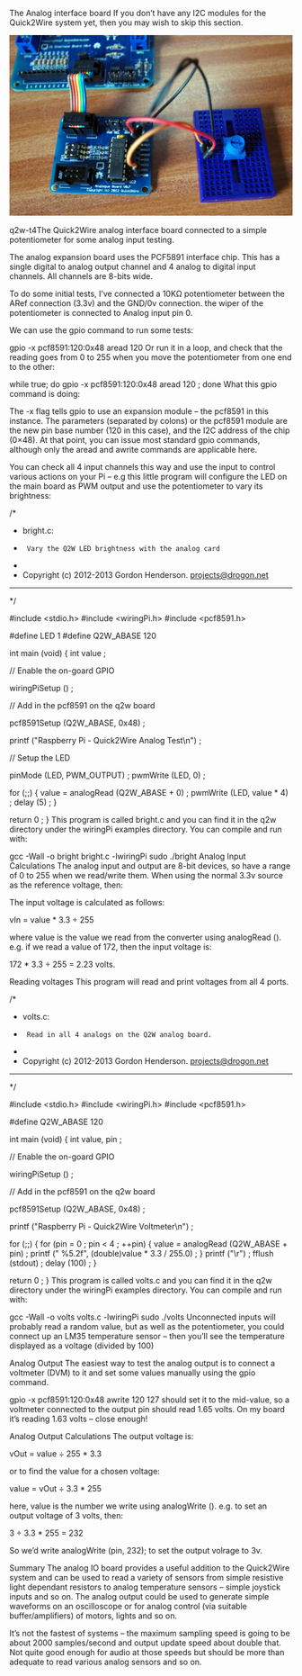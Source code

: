 The Analog interface board
If you don’t have any I2C modules for the Quick2Wire system yet, then you may wish to skip this section.

![q2w-t4.jpg](../../images/q2w-t4.jpg)

q2w-t4The Quick2Wire analog interface board connected to a simple potentiometer for some analog input testing.

The analog expansion board uses the PCF5891 interface chip. This has a single digital to analog output channel and 4 analog to digital input channels. All channels are 8-bits wide.

To do some initial tests, I’ve connected a 10KΩ potentiometer between the ARef connection (3.3v) and the GND/0v connection. the wiper of the potentiometer is connected to Analog input pin 0.

We can use the gpio command to run some tests:

gpio -x pcf8591:120:0x48 aread 120
Or run it in a loop, and check that the reading goes from 0 to 255 when you move the potentiometer from one end to the other:

while true; do gpio -x pcf8591:120:0x48 aread 120 ; done
What this gpio command is doing:

The -x flag tells gpio to use an expansion module – the pcf8591 in this instance. The parameters (separated by colons) or the pcf8591 module are the new pin base number (120 in this case), and the I2C address of the chip (0×48). At that point, you can issue most standard gpio commands, although only the aread and awrite commands are applicable here.

You can check all 4 input channels this way and use the input to control various actions on your Pi – e.g this little program will configure the LED on the main board as PWM output and use the potentiometer to vary its brightness:

/*
 * bright.c:
 *      Vary the Q2W LED brightness with the analog card
 *
 * Copyright (c) 2012-2013 Gordon Henderson. <projects@drogon.net>
 ***********************************************************************
 */

#include <stdio.h>
#include <wiringPi.h>
#include <pcf8591.h>

#define LED               1
#define Q2W_ABASE       120

int main (void)
{
  int value ;

// Enable the on-goard GPIO

  wiringPiSetup () ;

// Add in the pcf8591 on the q2w board

  pcf8591Setup (Q2W_ABASE, 0x48) ;

  printf ("Raspberry Pi - Quick2Wire Analog Test\n") ;

// Setup the LED

  pinMode  (LED, PWM_OUTPUT) ;
  pwmWrite (LED, 0) ;

  for (;;)
  {
    value = analogRead  (Q2W_ABASE + 0) ;
    pwmWrite (LED, value * 4) ;
    delay (5) ;
  }

  return 0 ;
}
This program is called bright.c and you can find it in the q2w directory under the wiringPi examples directory. You can compile and run with:

gcc -Wall -o bright bright.c -lwiringPi
sudo ./bright
Analog Input Calculations
The analog input and output are 8-bit devices, so have a range of 0 to 255 when we read/write them. When using the normal 3.3v source as the reference voltage, then:

The input voltage is calculated as follows:

vIn = value * 3.3 ÷ 255

where value is the value we read from the converter using analogRead (). e.g. if we read a value of 172, then the input voltage is:

172 * 3.3 ÷ 255 = 2.23 volts.

Reading voltages
This program will read and print voltages from all 4 ports.

/*
 * volts.c:
 *      Read in all 4 analogs on the Q2W analog board.
 *
 * Copyright (c) 2012-2013 Gordon Henderson. <projects@drogon.net>
 ***********************************************************************
 */

#include <stdio.h>
#include <wiringPi.h>
#include <pcf8591.h>

#define Q2W_ABASE       120

int main (void)
{
  int value, pin ;

// Enable the on-goard GPIO

  wiringPiSetup () ;

// Add in the pcf8591 on the q2w board

  pcf8591Setup (Q2W_ABASE, 0x48) ;

  printf ("Raspberry Pi - Quick2Wire Voltmeter\n") ;

  for (;;)
  {
    for (pin = 0 ; pin < 4 ; ++pin)
    {
      value = analogRead  (Q2W_ABASE + pin) ;
      printf ("  %5.2f", (double)value * 3.3 / 255.0) ;
    }
    printf ("\r") ;
    fflush (stdout) ;
    delay (100) ;
  }

  return 0 ;
}
This program is called volts.c and you can find it in the q2w directory under the wiringPi examples directory. You can compile and run with:

gcc -Wall -o volts volts.c -lwiringPi
sudo ./volts
Unconnected inputs will probably read a random value, but as well as the potentiometer, you could connect up an LM35 temperature sensor – then you’ll see the temperature displayed as a voltage (divided by 100)

Analog Output
The easiest way to test the analog output is to connect a voltmeter (DVM) to it and set some values manually using the gpio command.

gpio -x pcf8591:120:0x48 awrite 120 127
should set it to the mid-value, so a voltmeter connected to the output pin should read 1.65 volts. On my board it’s reading 1.63 volts – close enough!

Analog Output Calculations
The output voltage is:

vOut = value ÷ 255 * 3.3

or to find the value for a chosen voltage:

value = vOut ÷ 3.3 * 255

here, value is the number we write using analogWrite (). e.g. to set an output voltage of 3 volts, then:

3 ÷ 3.3 * 255 = 232

So we’d write analogWrite (pin, 232); to set the output volrage to 3v.

Summary
The analog IO board provides a useful addition to the Quick2Wire system and can be used to read a variety of sensors from simple resistive light dependant resistors to analog temperature sensors – simple joystick inputs and so on. The analog output could be used to generate simple waveforms on an oscilloscope or for analog control (via suitable buffer/amplifiers) of motors, lights and so on.

It’s not the fastest of systems – the maximum sampling speed is going to be about 2000 samples/second and output update speed about double that. Not quite good enough for audio at those speeds but should be more than adequate to read various analog sensors and so on.